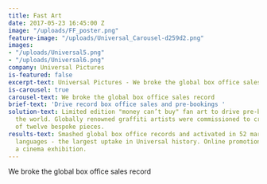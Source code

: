 ```yaml
---
title: Fast Art
date: 2017-05-23 16:45:00 Z
image: "/uploads/FF_poster.png"
feature-image: "/uploads/Universal_Carousel-d259d2.png"
images:
- "/uploads/Universal5.png"
- "/uploads/Universal6.png"
company: Universal Pictures
is-featured: false
excerpt-text: Universal Pictures - We broke the global box office sales record
is-carousel: true
carousel-text: We broke the global box office sales record
brief-text: 'Drive record box office sales and pre-bookings '
solution-text: Limited edition "money can’t buy" fan art to drive pre-bookings around
  the world. Globally renowned graffiti artists were commissioned to create a collection
  of twelve bespoke pieces.
results-text: Smashed global box office records and activated in 52 markets with 37
  languages - the largest uptake in Universal history. Online promotions included
  a cinema exhibition.
---
```


We broke the global box office sales record